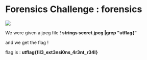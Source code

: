 # Forensics Challenge : forensics 

![](https://i.imgur.com/om2Kswj.png)

We were given a jpeg file ! **strings secret.jpeg |grep "utflag{"**

and we get the flag !

flag is : **utflag{fil3_ext3nsi0ns_4r3nt_r34l}**


